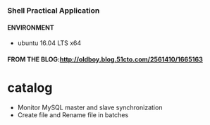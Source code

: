 ### Shell Practical Application
#### ENVIRONMENT
- ubuntu 16.04 LTS x64
#### FROM THE BLOG:http://oldboy.blog.51cto.com/2561410/1665163
# catalog
- Monitor MySQL master and slave synchronization
- Create file and Rename file in batches
	
	